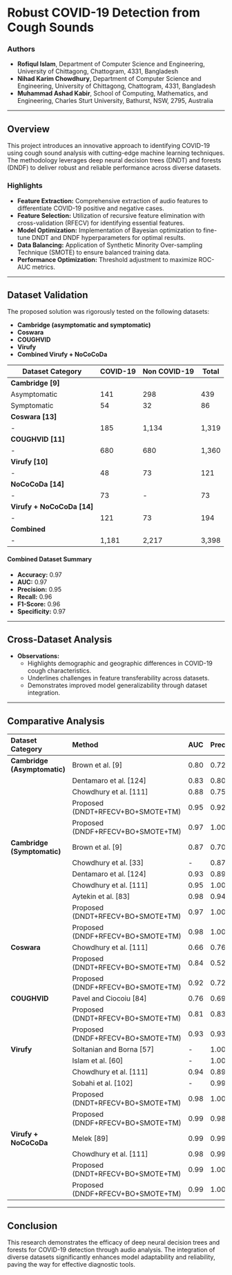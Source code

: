 # Robust COVID-19 Detection from Cough Sounds

### Authors
- **Rofiqul Islam**, Department of Computer Science and Engineering, University of Chittagong, Chattogram, 4331, Bangladesh
- **Nihad Karim Chowdhury**, Department of Computer Science and Engineering, University of Chittagong, Chattogram, 4331, Bangladesh
- **Muhammad Ashad Kabir**, School of Computing, Mathematics, and Engineering, Charles Sturt University, Bathurst, NSW, 2795, Australia

---

## Overview
This project introduces an innovative approach to identifying COVID-19 using cough sound analysis with cutting-edge machine learning techniques. The methodology leverages deep neural decision trees (DNDT) and forests (DNDF) to deliver robust and reliable performance across diverse datasets.

### Highlights
- **Feature Extraction:** Comprehensive extraction of audio features to differentiate COVID-19 positive and negative cases.
- **Feature Selection:** Utilization of recursive feature elimination with cross-validation (RFECV) for identifying essential features.
- **Model Optimization:** Implementation of Bayesian optimization to fine-tune DNDT and DNDF hyperparameters for optimal results.
- **Data Balancing:** Application of Synthetic Minority Over-sampling Technique (SMOTE) to ensure balanced training data.
- **Performance Optimization:** Threshold adjustment to maximize ROC-AUC metrics.

---

## Dataset Validation
The proposed solution was rigorously tested on the following datasets:
- **Cambridge (asymptomatic and symptomatic)**
- **Coswara**
- **COUGHVID**
- **Virufy**
- **Combined Virufy + NoCoCoDa**

| Dataset Category                  | COVID-19 | Non COVID-19 | Total |
|------------------------------------|----------|--------------|-------|
| **Cambridge [9]**                 |          |              |       |
| Asymptomatic                       | 141      | 298          | 439   |
| Symptomatic                        | 54       | 32           | 86    |
| **Coswara [13]**                   |          |              |       |
| -                                  | 185      | 1,134        | 1,319 |
| **COUGHVID [11]**                  |          |              |       |
| -                                  | 680      | 680          | 1,360 |
| **Virufy [10]**                    |          |              |       |
| -                                  | 48       | 73           | 121   |
| **NoCoCoDa [14]**                  |          |              |       |
| -                                  | 73       | -            | 73    |
| **Virufy + NoCoCoDa [14]**         |          |              |       |
| -                                  | 121      | 73           | 194   |
| **Combined**                       |          |              |       |
| -                                  | 1,181    | 2,217        | 3,398 |

#### Combined Dataset Summary
- **Accuracy:** 0.97
- **AUC:** 0.97
- **Precision:** 0.95
- **Recall:** 0.96
- **F1-Score:** 0.96
- **Specificity:** 0.97

---

## Cross-Dataset Analysis
- **Observations:**
  - Highlights demographic and geographic differences in COVID-19 cough characteristics.
  - Underlines challenges in feature transferability across datasets.
  - Demonstrates improved model generalizability through dataset integration.

---

## Comparative Analysis

| Dataset Category               | Method                                      | AUC  | Precision | Recall |
|:--------------------------------|:--------------------------------------------|------|-----------|--------|
| **Cambridge (Asymptomatic)**    | Brown et al. [9]                            | 0.80 | 0.72      | 0.69   |
|                                 | Dentamaro et al. [124]                      | 0.83 | 0.80      | 0.80   |
|                                 | Chowdhury et al. [111]                      | 0.88 | 0.75      | 0.81   |
|                                 | Proposed (DNDT+RFECV+BO+SMOTE+TM)           | 0.95 | 0.92      | 0.95   |
|                                 | Proposed (DNDF+RFECV+BO+SMOTE+TM)           | 0.97 | 1.00      | 0.94   |
| **Cambridge (Symptomatic)**     | Brown et al. [9]                            | 0.87 | 0.70      | 0.90   |
|                                 | Chowdhury et al. [33]                       | -    | 0.87      | 0.82   |
|                                 | Dentamaro et al. [124]                      | 0.93 | 0.89      | 0.93   |
|                                 | Chowdhury et al. [111]                      | 0.95 | 1.00      | 0.91   |
|                                 | Aytekin et al. [83]                         | 0.98 | 0.94      | 0.93   |
|                                 | Proposed (DNDT+RFECV+BO+SMOTE+TM)           | 0.97 | 1.00      | 0.93   |
|                                 | Proposed (DNDF+RFECV+BO+SMOTE+TM)           | 0.98 | 1.00      | 0.97   |
| **Coswara**                     | Chowdhury et al. [111]                      | 0.66 | 0.76      | 0.47   |
|                                 | Proposed (DNDT+RFECV+BO+SMOTE+TM)           | 0.84 | 0.52      | 0.80   |
|                                 | Proposed (DNDF+RFECV+BO+SMOTE+TM)           | 0.92 | 0.72      | 0.93   |
| **COUGHVID**                    | Pavel and Ciocoiu [84]                      | 0.76 | 0.69      | 0.68   |
|                                 | Proposed (DNDT+RFECV+BO+SMOTE+TM)           | 0.81 | 0.83      | 0.79   |
|                                 | Proposed (DNDF+RFECV+BO+SMOTE+TM)           | 0.93 | 0.93      | 0.94   |
| **Virufy**                       | Soltanian and Borna [57]                    | -    | 1.00      | 0.95   |
|                                 | Islam et al. [60]                           | -    | 1.00      | 0.95   |
|                                 | Chowdhury et al. [111]                      | 0.94 | 0.89      | 0.98   |
|                                 | Sobahi et al. [102]                         | -    | 0.99      | 0.97   |
|                                 | Proposed (DNDT+RFECV+BO+SMOTE+TM)           | 0.98 | 1.00      | 0.96   |
|                                 | Proposed (DNDF+RFECV+BO+SMOTE+TM)           | 0.99 | 0.98      | 1.00   |
| **Virufy + NoCoCoDa**            | Melek [89]                                  | 0.99 | 0.99      | 0.97   |
|                                 | Chowdhury et al. [111]                      | 0.98 | 0.99      | 0.98   |
|                                 | Proposed (DNDT+RFECV+BO+SMOTE+TM)           | 0.99 | 1.00      | 0.99   |
|                                 | Proposed (DNDF+RFECV+BO+SMOTE+TM)           | 0.99 | 1.00      | 0.99   |

---

## Conclusion
This research demonstrates the efficacy of deep neural decision trees and forests for COVID-19 detection through audio analysis. The integration of diverse datasets significantly enhances model adaptability and reliability, paving the way for effective diagnostic tools.



